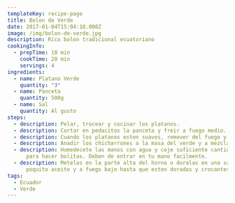```yaml
---
templateKey: recipe-page
title: Bolon de Verde
date: 2017-01-04T15:04:10.000Z
image: /img/bolon-de-verde.jpg
description: Rico bolon tradicional ecuatoriano
cookingInfo:
  - prepTime: 10 min
    cookTime: 20 min
    servings: 4
ingredients:
  - name: Platano Verde
    quantity: "3"
  - name: Panceta
    quantity: 500g
  - name: Sal
    quantity: Al gusto
steps:
  - description: Pelar, trocear y cocinar los platanos.
  - description: Cortar en pedacitos la panceta y freir a fuego medio.
  - description: Cuando los platanos esten suaves, remover del fuego y aplastar bien.
  - description: Anadir los chicharrones a la masa del verde y a mezclar bien.
  - description: Humedecete las manos con agua y coje suficiente cantidad de masa
      para hacer bolitas. Deben de entrar en tu mano facilmente.
  - description: Metelas en la parte alta del horno o doralas en una sarten en
      poquito aceite y a fuego bajo hasta que esten doradas y crocantes!
tags:
  - Ecuador
  - Verde
---
```

